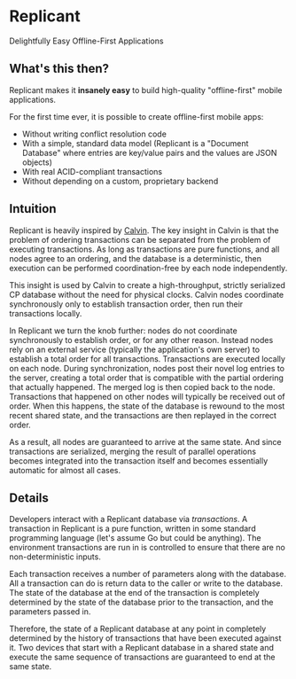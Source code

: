 # Replicant

Delightfully Easy Offline-First Applications

## What's this then?

Replicant makes it **insanely easy** to build high-quality "offline-first" mobile applications.

For the first time ever, it is possible to create offline-first mobile apps:

* Without writing conflict resolution code
* With a simple, standard data model (Replicant is a "Document Database" where entries are key/value pairs and the values are JSON objects)
* With real ACID-compliant transactions
* Without depending on a custom, proprietary backend

## Intuition

Replicant is heavily inspired by [Calvin](http://cs.yale.edu/homes/thomson/publications/calvin-sigmod12.pdf).
The key insight in Calvin is that the problem of ordering transactions can be separated from the problem of
executing transactions. As long as transactions are pure functions, and all nodes agree to an ordering, and
the database is a deterministic, then execution can be performed coordination-free by each node independently.

This insight is used by Calvin to create a high-throughput, strictly serialized CP database without the need
for physical clocks. Calvin nodes coordinate synchronously only to establish transaction order, then run their
transactions locally.

In Replicant we turn the knob further: nodes do not coordinate synchronously to establish order, or for any
other reason. Instead nodes rely on an external service (typically the application's own server) to establish
a total order for all transactions. Transactions are executed locally on each node. During synchronization,
nodes post their novel log entries to the server, creating a total order that is compatible with the partial
ordering that actually happened. The merged log is then copied back to the node. Transactions that happened
on other nodes will typically be received out of order. When this happens, the state of the database is
rewound to the most recent shared state, and the transactions are then replayed in the correct order.

As a result, all nodes are guaranteed to arrive at the same state. And since transactions are serialized,
merging the result of parallel operations becomes integrated into the transaction itself and becomes
essentially automatic for almost all cases.

## Details

Developers interact with a Replicant database via *transactions*. A transaction in Replicant is a pure function,
written in some standard programming language (let's assume Go but could be anything). The environment
transactions are run in is controlled to ensure that there are no non-deterministic inputs.

Each transaction receives a number of parameters along with the database. All a transaction can do is return
data to the caller or write to the database. The state of the database at the end of the transaction is
completely determined by the state of the database prior to the transaction, and the parameters passed in.

Therefore, the state of a Replicant database at any point in completely determined by the history of transactions
that have been executed against it. Two devices that start with a Replicant database in a shared state and
execute the same sequence of transactions are guaranteed to end at the same state.
    
